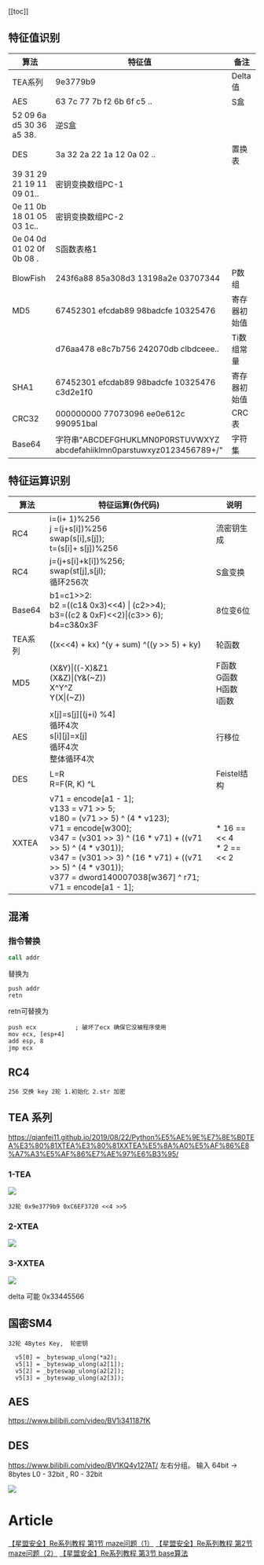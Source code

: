 [[toc]]

## 特征值识别

| 算法                                   | 特征值                                                                  | 备注         |
| ---------------------------------      | -----------------------------------------------------------             | ------------ |
| TEA系列                                | 9e3779b9                                                                | Delta值      |
| AES                                    | 63 7c 77 7b f2 6b 6f c5 ..                                              | S盒          |
| 52 09 6a d5 30 36 a5 38.               | 逆S盒                                                                   |              |
| DES                                    | 3a 32 2a 22 1a 12 0a 02 ..                                              | 置换表       |
| 39 31 29 21 19 11 09 01..              | 密钥变换数组PC-1                                                        |              |
| 0e 11 0b 18 01 05 03 1c..              | 密钥变换数组PC-2                                                        |              |
| 0e 04 0d 01 02 0f 0b 08 .              | S函数表格1                                                              |              |
| BlowFish                               | 243f6a88 85a308d3 13198a2e 03707344                                     | P数组        |
| MD5                                    | 67452301 efcdab89 98badcfe 10325476                                     | 寄存器初始值 |
|                                     | d76aa478 e8c7b756 242070db clbdceee..                                 | Ti数组常量   |
| SHA1                                   | 67452301 efcdab89 98badcfe 10325476 c3d2e1f0                            | 寄存器初始值 |
| CRC32                                  | 000000000 77073096 ee0e612c 990951bal                                   | CRC表        |
| Base64                                 | 字符串"ABCDEFGHUKLMN0P0RSTUVWXYZ<br>abcdefahiiklmn0parstuwxyz0123456789+/"  | 字符集       |

## 特征运算识别

| 算法                                            | 特征运算(伪代码)                                             | 说明                    |
| ----------------------------------------------- | ------------------------------------------------------------ | ----------------------- |
| RC4                                             | i=(i+ 1)%256<br>j =(j+s[i])%256 <br>swap(s[i],s[j]);<br> t=(s[i]+ s[j])%256 | 流密钥生成 |
| RC4                                             | j=(j+s[i]+k[i])%256;<br> swap(st[j],s[jl);<br> 循环256次 | S盒变换
| Base64                                          | b1=c1>>2:<br> b2 =((c1& 0x3)<<4) \| (c2>>4);<br> b3=((c2 & 0xF)<<2)\|(c3>> 6);<br> b4=c3&0x3F | 8位变6位                |
| TEA系列                                         | ((x<<4) + kx) ^(y + sum) ^((y >> 5) + ky)                    | 轮函数                  |
| MD5                                             | (X&Y)\|((-X)&Z1<br> (X&Z)\|(Y&(~Z))<br> X^Y^Z<br> Y(X\|(~Z))                | F函数<br> G函数<br> H函数<br> I函数<br> |
| AES                                             | x[j]=s[j][(j+i) %4]<br> 循环4次<br> s[i][j]=x[j]<br> 循环4次<br> 整体循环4次 | 行移位                  |
| DES                                             | L=R<br>R=F(R, K) ^L                                             | Feistel结构             |
| XXTEA  | v71 = encode[a1 - 1];<br>v133 = v71 >> 5;<br>v180 = (v71 >> 5) ^ (4 * v123);<br>v71 = encode[w300];<br>v347 = (v301 >> 3) ^ (16 * v71) + ((v71 >> 5) ^ (4 * v301));<br>v347 = (v301 >> 3) ^ (16 * v71) + ((v71 >> 5) ^ (4 * v301));<br>v377 = dword140007038[w367] ^ r71;<br>v71 = encode[a1 - 1];  | * 16 == << 4<br> * 2 == << 2
## 混淆
### 指令替换

```asm
call addr
```
替换为
```
push addr
retn
```
retn可替换为
```
push ecx           ; 破坏了ecx 确保它没被程序使用
mov ecx, [esp+4]
add esp, 8
jmp ecx
```

## RC4
```
256 交换 key 2轮 1.初始化 2.str 加密
```
## TEA 系列
https://qianfei11.github.io/2019/08/22/Python%E5%AE%9E%E7%8E%B0TEA%E3%80%81XTEA%E3%80%81XXTEA%E5%8A%A0%E5%AF%86%E8%A7%A3%E5%AF%86%E7%AE%97%E6%B3%95/

### 1-TEA
![](https://s2.loli.net/2022/05/18/Mn5XdAHLhVa73fk.png)
```
32轮 0x9e3779b9 0xC6EF3720 <<4 >>5
```
### 2-XTEA
![](https://s2.loli.net/2022/05/18/kr2463VPDwdSQWu.png)
### 3-XXTEA
![](https://s2.loli.net/2022/05/18/gIBKAtZMHhWOGNF.png)

delta 可能  0x33445566
## 国密SM4

```
32轮 4Bytes Key,  轮密钥

  v5[0] = _byteswap_ulong(*a2);
  v5[1] = _byteswap_ulong(a2[1]);
  v5[2] = _byteswap_ulong(a2[2]);
  v5[3] = _byteswap_ulong(a2[3]);
```

## AES
https://www.bilibili.com/video/BV1i341187fK

## DES
https://www.bilibili.com/video/BV1KQ4y127AT/
左右分组。
输入 64bit -> 8bytes
L0 - 32bit , R0 - 32bit

![](https://s2.loli.net/2022/11/18/oGqPkNsQp6DUVCM.jpg)

# Article
[【星盟安全】Re系列教程 第1节 maze问题（1）](https://www.bilibili.com/video/BV1bR4y197nE/)
[【星盟安全】Re系列教程 第2节 maze问题（2）](https://www.bilibili.com/video/BV18R4y1o7PU/)
[【星盟安全】Re系列教程 第3节 base算法](https://www.bilibili.com/video/BV1MV4y1N7EQ/)
